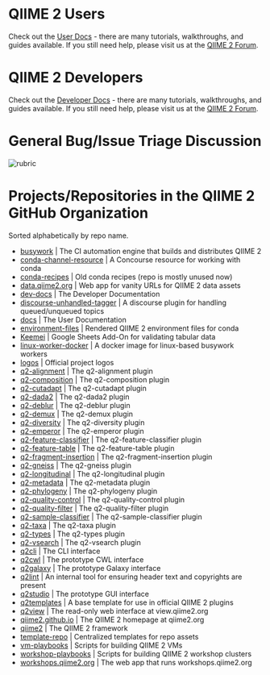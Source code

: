# QIIME 2 Users

Check out the [User Docs](https://docs.qiime2.org) - there are many tutorials,
walkthroughs, and guides available. If you still need help, please visit us at
the [QIIME 2 Forum](https://forum.qiime2.org/c/user-support).

# QIIME 2 Developers

Check out the [Developer Docs](https://dev.qiime2.org) - there are many
tutorials, walkthroughs, and guides available. If you still need help, please
visit us at the [QIIME 2 Forum](https://forum.qiime2.org/c/dev-discussion).

# General Bug/Issue Triage Discussion

![rubric](./rubric.png?raw=true)

# Projects/Repositories in the QIIME 2 GitHub Organization

Sorted alphabetically by repo name.

- [busywork](https://github.com/qiime2/busywork/issues)
  | The CI automation engine that builds and distributes QIIME 2
- [conda-channel-resource](https://github.com/qiime2/conda-channel-resource/issues)
  | A Concourse resource for working with conda
- [conda-recipes](https://github.com/qiime2/conda-recipes/issues)
  | Old conda recipes (repo is mostly unused now)
- [data.qiime2.org](https://github.com/qiime2/data.qiime2.org/issues)
  | Web app for vanity URLs for QIIME 2 data assets
- [dev-docs](https://github.com/qiime2/dev-docs/issues)
  | The Developer Documentation
- [discourse-unhandled-tagger](https://github.com/qiime2/discourse-unhandled-tagger/issues)
  | A discourse plugin for handling queued/unqueued topics
- [docs](https://github.com/qiime2/docs/issues)
  | The User Documentation
- [environment-files](https://github.com/qiime2/environment-files/issues)
  | Rendered QIIME 2 environment files for conda
- [Keemei](https://github.com/qiime2/Keemei/issues)
  | Google Sheets Add-On for validating tabular data
- [linux-worker-docker](https://github.com/qiime2/linux-worker-docker/issues)
  | A docker image for linux-based busywork workers
- [logos](https://github.com/qiime2/logos/issues)
  | Official project logos
- [q2-alignment](https://github.com/qiime2/q2-alignment/issues)
  | The q2-alignment plugin
- [q2-composition](https://github.com/qiime2/q2-composition/issues)
  | The q2-composition plugin
- [q2-cutadapt](https://github.com/qiime2/q2-cutadapt/issues)
  | The q2-cutadapt plugin
- [q2-dada2](https://github.com/qiime2/q2-dada2/issues)
  | The q2-dada2 plugin
- [q2-deblur](https://github.com/qiime2/q2-deblur/issues)
  | The q2-deblur plugin
- [q2-demux](https://github.com/qiime2/q2-demux/issues)
  | The q2-demux plugin
- [q2-diversity](https://github.com/qiime2/q2-diversity/issues)
  | The q2-diversity plugin
- [q2-emperor](https://github.com/qiime2/q2-emperor/issues)
  | The q2-emperor plugin
- [q2-feature-classifier](https://github.com/qiime2/q2-feature-classifier/issues)
  | The q2-feature-classifier plugin
- [q2-feature-table](https://github.com/qiime2/q2-feature-table/issues)
  | The q2-feature-table plugin
- [q2-fragment-insertion](https://github.com/qiime2/q2-fragment-insertion/issues)
  | The q2-fragment-insertion plugin
- [q2-gneiss](https://github.com/qiime2/q2-gneiss/issues)
  | The q2-gneiss plugin
- [q2-longitudinal](https://github.com/qiime2/q2-longitudinal/issues)
  | The q2-longitudinal plugin
- [q2-metadata](https://github.com/qiime2/q2-metadata/issues)
  | The q2-metadata plugin
- [q2-phylogeny](https://github.com/qiime2/q2-phylogeny/issues)
  | The q2-phylogeny plugin
- [q2-quality-control](https://github.com/qiime2/q2-quality-control/issues)
  | The q2-quality-control plugin
- [q2-quality-filter](https://github.com/qiime2/q2-quality-filter/issues)
  | The q2-quality-filter plugin
- [q2-sample-classifier](https://github.com/qiime2/q2-sample-classifier/issues)
  | The q2-sample-classifier plugin
- [q2-taxa](https://github.com/qiime2/q2-taxa/issues)
  | The q2-taxa plugin
- [q2-types](https://github.com/qiime2/q2-types/issues)
  | The q2-types plugin
- [q2-vsearch](https://github.com/qiime2/q2-vsearch/issues)
  | The q2-vsearch plugin
- [q2cli](https://github.com/qiime2/q2cli/issues)
  | The CLI interface
- [q2cwl](https://github.com/qiime2/q2cwl/issues)
  | The prototype CWL interface
- [q2galaxy](https://github.com/qiime2/q2galaxy/issues)
  | The prototype Galaxy interface
- [q2lint](https://github.com/qiime2/q2lint/issues)
  | An internal tool for ensuring header text and copyrights are present
- [q2studio](https://github.com/qiime2/q2studio/issues)
  | The prototype GUI interface
- [q2templates](https://github.com/qiime2/q2templates/issues)
  | A base template for use in official QIIME 2 plugins
- [q2view](https://github.com/qiime2/q2view/issues)
  | The read-only web interface at view.qiime2.org
- [qiime2.github.io](https://github.com/qiime2/qiime2.github.io/issues)
  | The QIIME 2 homepage at qiime2.org
- [qiime2](https://github.com/qiime2/qiime2/issues)
  | The QIIME 2 framework
- [template-repo](https://github.com/qiime2/template-repo/issues)
  | Centralized templates for repo assets
- [vm-playbooks](https://github.com/qiime2/vm-playbooks/issues)
  | Scripts for building QIIME 2 VMs
- [workshop-playbooks](https://github.com/qiime2/workshop-playbooks/issues)
  | Scripts for building QIIME 2 workshop clusters
- [workshops.qiime2.org](https://github.com/qiime2/workshops.qiime2.org/issues)
  | The web app that runs workshops.qiime2.org
